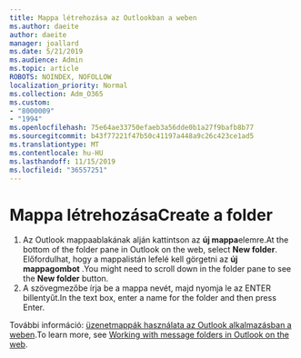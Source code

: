 ```yaml
---
title: Mappa létrehozása az Outlookban a weben
ms.author: daeite
author: daeite
manager: joallard
ms.date: 5/21/2019
ms.audience: Admin
ms.topic: article
ROBOTS: NOINDEX, NOFOLLOW
localization_priority: Normal
ms.collection: Adm_O365
ms.custom:
- "8000009"
- "1994"
ms.openlocfilehash: 75e64ae33750efaeb3a56dde0b1a27f9bafb8b77
ms.sourcegitcommit: b43f77221f47b50c41197a448a9c26c423ce1ad5
ms.translationtype: MT
ms.contentlocale: hu-HU
ms.lasthandoff: 11/15/2019
ms.locfileid: "36557251"
---
```

# <a name="create-a-folder"></a><span data-ttu-id="ade9b-102">Mappa létrehozása</span><span class="sxs-lookup"><span data-stu-id="ade9b-102">Create a folder</span></span>

1. <span data-ttu-id="ade9b-103">Az Outlook mappaablakának alján kattintson az **új mappa**elemre.</span><span class="sxs-lookup"><span data-stu-id="ade9b-103">At the bottom of the folder pane in Outlook on the web, select **New folder**.</span></span> <span data-ttu-id="ade9b-104">Előfordulhat, hogy a mappalistán lefelé kell görgetni az **új mappagombot** .</span><span class="sxs-lookup"><span data-stu-id="ade9b-104">You might need to scroll down in the folder pane to see the **New folder** button.</span></span>
1. <span data-ttu-id="ade9b-105">A szövegmezőbe írja be a mappa nevét, majd nyomja le az ENTER billentyűt.</span><span class="sxs-lookup"><span data-stu-id="ade9b-105">In the text box, enter a name for the folder and then press Enter.</span></span>

<span data-ttu-id="ade9b-106">További információ: [üzenetmappák használata az Outlook alkalmazásban a weben](https://support.office.com/article/ae0f10d6-54e7-4f29-acd3-78cdc3fdcb9f).</span><span class="sxs-lookup"><span data-stu-id="ade9b-106">To learn more, see [Working with message folders in Outlook on the web](https://support.office.com/article/ae0f10d6-54e7-4f29-acd3-78cdc3fdcb9f).</span></span>